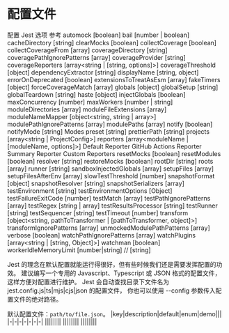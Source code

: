# 配置文件

配置 Jest
选项
参考
automock [boolean]
bail [number | boolean]
cacheDirectory [string]
clearMocks [boolean]
collectCoverage [boolean]
collectCoverageFrom [array]
coverageDirectory [string]
coveragePathIgnorePatterns [array<string>]
coverageProvider [string]
coverageReporters [array<string | [string, options]>]
coverageThreshold [object]
dependencyExtractor [string]
displayName [string, object]
errorOnDeprecated [boolean]
extensionsToTreatAsEsm [array<string>]
fakeTimers [object]
forceCoverageMatch [array<string>]
globals [object]
globalSetup [string]
globalTeardown [string]
haste [object]
injectGlobals [boolean]
maxConcurrency [number]
maxWorkers [number | string]
moduleDirectories [array<string>]
moduleFileExtensions [array<string>]
moduleNameMapper [object<string, string | array<string>>]
modulePathIgnorePatterns [array<string>]
modulePaths [array<string>]
notify [boolean]
notifyMode [string]
Modes
preset [string]
prettierPath [string]
projects [array<string | ProjectConfig>]
reporters [array<moduleName | [moduleName, options]>]
Default Reporter
GitHub Actions Reporter
Summary Reporter
Custom Reporters
resetMocks [boolean]
resetModules [boolean]
resolver [string]
restoreMocks [boolean]
rootDir [string]
roots [array<string>]
runner [string]
sandboxInjectedGlobals [array<string>]
setupFiles [array]
setupFilesAfterEnv [array]
slowTestThreshold [number]
snapshotFormat [object]
snapshotResolver [string]
snapshotSerializers [array<string>]
testEnvironment [string]
testEnvironmentOptions [Object]
testFailureExitCode [number]
testMatch [array<string>]
testPathIgnorePatterns [array<string>]
testRegex [string | array<string>]
testResultsProcessor [string]
testRunner [string]
testSequencer [string]
testTimeout [number]
transform [object<string, pathToTransformer | [pathToTransformer, object]>]
transformIgnorePatterns [array<string>]
unmockedModulePathPatterns [array<string>]
verbose [boolean]
watchPathIgnorePatterns [array<string>]
watchPlugins [array<string | [string, Object]>]
watchman [boolean]
workerIdleMemoryLimit [number|string]
// [string]

Jest 的理念在默认配置就能运行得很好，但有些时候我们还是需要发挥配置的功效。
建议编写一个专用的 Javascript、Typescript 或 JSON 格式的配置文件，这样方便对配置进行维护。 Jest 会自动查找目录下文件名为 jest.config.js|ts|mjs|cjs|json 的配置文件， 你也可以使用 --config 参数传入配置文件的绝对路径。

默认配置文件：`path/to/file.json`。
|key|description|default|enum|demo|||
|-|-|-|-|-|-|-|
||||||||
||||||||
||||||||
